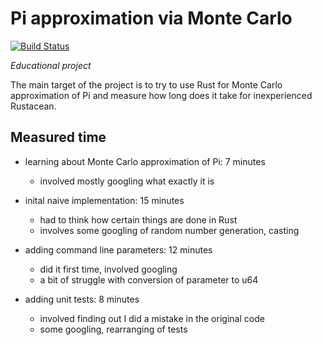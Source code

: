 # Pi approximation via Monte Carlo
[![Build Status](https://travis-ci.com/petrSchreiber/pi-monte-carlo-rs.svg?branch=master)](https://travis-ci.com/petrSchreiber/pi-monte-carlo-rs)

_Educational project_

The main target of the project is to try to use Rust for Monte Carlo approximation of Pi and measure how long does it take for inexperienced Rustacean.

## Measured time
- learning about Monte Carlo approximation of Pi: 7 minutes
  - involved mostly googling what exactly it is

- inital naive implementation: 15 minutes
  - had to think how certain things are done in Rust
  - involves some googling of random number generation, casting

- adding command line parameters: 12 minutes
  - did it first time, involved googling
  - a bit of struggle with conversion of parameter to u64

 - adding unit tests: 8 minutes
   - involved finding out I did a mistake in the original code
   - some googling, rearranging of tests

